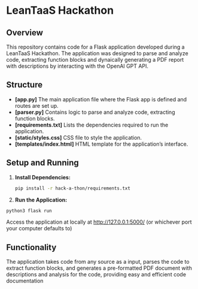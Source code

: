 # LeanTaaS Hackathon

## Overview

This repository contains code for a Flask application developed during a LeanTaaS Hackathon. The application was designed to parse and analyze code, extracting function blocks and dynaically generating a PDF report with descriptions by interacting with the OpenAI GPT API.

## Structure

- **[app.py]** The main application file where the Flask app is defined and routes are set up.
- **[parser.py]** Contains logic to parse and analyze code, extracting function blocks.
- **[requirements.txt]** Lists the dependencies required to run the application.
- **[static/styles.css]** CSS file to style the application.
- **[templates/index.html]** HTML template for the application’s interface.

## Setup and Running

1. **Install Dependencies:**
   ```bash
   pip install -r hack-a-thon/requirements.txt
   ```
2. **Run the Application:**

```bash
python3 flask run
```
Access the application at locally at http://127.0.0.1:5000/ (or whichever port your computer defaults to)

## Functionality

The application takes code from any source as a input, parses the code to extract function blocks, and generates a pre-formatted PDF document with descriptions and analysis for the code, providing easy and efficient code documentation

